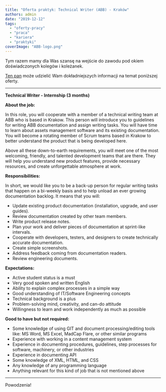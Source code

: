 ```yaml
---
title: "Oferta praktyk: Technical Writer (ABB) - Kraków"
authors: admin
date: "2019-12-12"
tags:
  - "oferty-pracy"
  - "praca"
  - "kariera"
  - "praktyki"
coverImage: "ABB-logo.png"
---
```


Tym razem mamy dla Was szansę na wejście do zawodu pod okiem doświadczonych
kolegów i koleżanek.

[Ten pan](https://www.linkedin.com/in/piotr-sroka-02878945) może udzielić Wam
dokładniejszych informacji na temat poniższej oferty.

---

**Technical Writer - Internship (3 months)**

**About the job:**

In this role, you will cooperate with a member of a technical writing team at
ABB who is based in Krakow. This person will introduce you to guidelines for
writing ABB documentation and assign writing tasks. You will have time to learn
about assets management software and its existing documentation. You will become
a rotating member of Scrum teams based in Krakow to better understand the
product that is being developed here.

Above all these down-to-earth requirements, you will meet one of the most
welcoming, friendly, and talented development teams that are there. They will
help you understand new product features, provide necessary resources, and
create unforgettable atmosphere at work.

**Responsibilities:**

In short, we would like you to be a back-up person for regular writing tasks
that happen on a bi-weekly basis and to help unload an ever growing
documentation backlog. It means that you will:

- Update existing product documentation (installation, upgrade, and user
  guides).
- Review documentation created by other team members.
- Write product release notes.
- Plan your work and deliver pieces of documentation at sprint-like intervals.
- Cooperate with developers, testers, and designers to create technically
  accurate documentation.
- Create simple screenshots.
- Address feedback coming from documentation readers.
- Review engineering documents.

**Expectations:**

- Active student status is a must
- Very good spoken and written English
- Ability to explain complex processes in a simple way
- Good understanding of IT/Software Engineering concepts
- Technical background is a plus
- Problem-solving mind, creativity, and can-do attitude
- Willingness to learn and work independently as much as possible

**Good to have but not required:**

- Some knowledge of using GIT and document processing/editing tools like: MS
  Word, MS Excel, MadCap Flare, or other similar programs
- Experience with working in a content management system
- Experience in documenting procedures, guidelines, step processes for software,
  machinery, or other industries
- Experience in documenting API
- Some knowledge of XML, HTML, and CSS
- Any knowledge of any programming language
- Anything relevant for this kind of job that is not mentioned above

---

Powodzenia!

